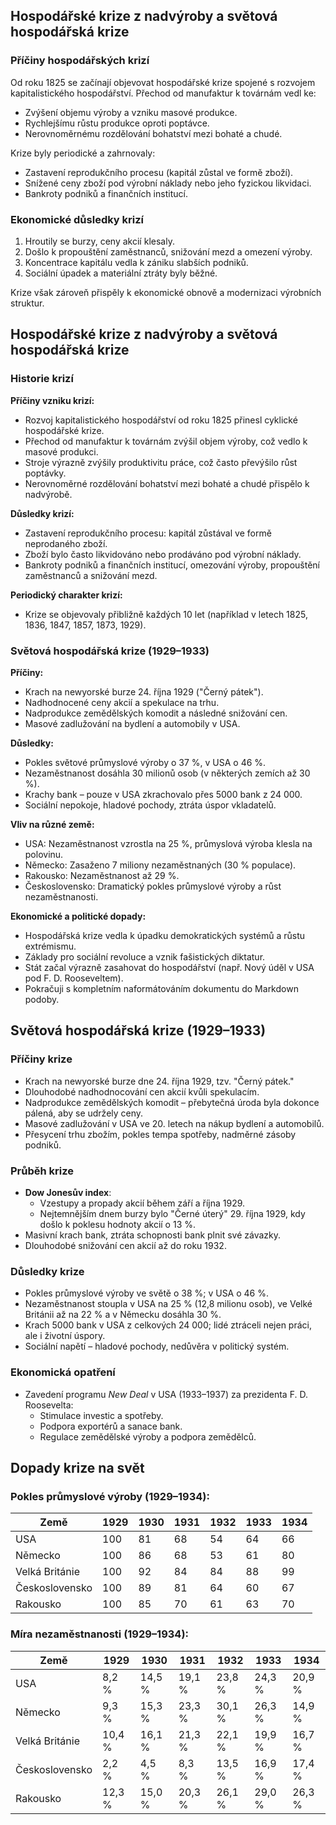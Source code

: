 

## Hospodářské krize z nadvýroby a světová hospodářská krize

### Příčiny hospodářských krizí
Od roku 1825 se začínají objevovat hospodářské krize spojené s rozvojem kapitalistického hospodářství. Přechod od manufaktur k továrnám vedl ke:  
- Zvýšení objemu výroby a vzniku masové produkce.  
- Rychlejšímu růstu produkce oproti poptávce.  
- Nerovnoměrnému rozdělování bohatství mezi bohaté a chudé.

Krize byly periodické a zahrnovaly:  
- Zastavení reprodukčního procesu (kapitál zůstal ve formě zboží).  
- Snížené ceny zboží pod výrobní náklady nebo jeho fyzickou likvidaci.  
- Bankroty podniků a finančních institucí.  

### Ekonomické důsledky krizí
1. Hroutily se burzy, ceny akcií klesaly.  
2. Došlo k propouštění zaměstnanců, snižování mezd a omezení výroby.  
3. Koncentrace kapitálu vedla k zániku slabších podniků.  
4. Sociální úpadek a materiální ztráty byly běžné.  

Krize však zároveň přispěly k ekonomické obnově a modernizaci výrobních struktur.



## Hospodářské krize z nadvýroby a světová hospodářská krize

### Historie krizí

**Příčiny vzniku krizí:**
- Rozvoj kapitalistického hospodářství od roku 1825 přinesl cyklické hospodářské krize.
- Přechod od manufaktur k továrnám zvýšil objem výroby, což vedlo k masové produkci.
- Stroje výrazně zvýšily produktivitu práce, což často převýšilo růst poptávky.
- Nerovnoměrné rozdělování bohatství mezi bohaté a chudé přispělo k nadvýrobě.
  
**Důsledky krizí:**
- Zastavení reprodukčního procesu: kapitál zůstával ve formě neprodaného zboží.
- Zboží bylo často likvidováno nebo prodáváno pod výrobní náklady.
- Bankroty podniků a finančních institucí, omezování výroby, propouštění zaměstnanců a snižování mezd.
  
**Periodický charakter krizí:**
- Krize se objevovaly přibližně každých 10 let (například v letech 1825, 1836, 1847, 1857, 1873, 1929).

### Světová hospodářská krize (1929–1933)

**Příčiny:**
- Krach na newyorské burze 24. října 1929 ("Černý pátek").
- Nadhodnocené ceny akcií a spekulace na trhu.
- Nadprodukce zemědělských komodit a následné snižování cen.
- Masové zadlužování na bydlení a automobily v USA.

**Důsledky:**
- Pokles světové průmyslové výroby o 37 %, v USA o 46 %.
- Nezaměstnanost dosáhla 30 milionů osob (v některých zemích až 30 %).
- Krachy bank – pouze v USA zkrachovalo přes 5000 bank z 24 000.
- Sociální nepokoje, hladové pochody, ztráta úspor vkladatelů.

**Vliv na různé země:**
- USA: Nezaměstnanost vzrostla na 25 %, průmyslová výroba klesla na polovinu.
- Německo: Zasaženo 7 miliony nezaměstnaných (30 % populace).
- Rakousko: Nezaměstnanost až 29 %.
- Československo: Dramatický pokles průmyslové výroby a růst nezaměstnanosti.

**Ekonomické a politické dopady:**
- Hospodářská krize vedla k úpadku demokratických systémů a růstu extrémismu.
- Základy pro sociální revoluce a vznik fašistických diktatur.
- Stát začal výrazně zasahovat do hospodářství (např. Nový úděl v USA pod F. D. Rooseveltem).
- Pokračuji s kompletním naformátováním dokumentu do Markdown podoby. 


## Světová hospodářská krize (1929–1933)

### Příčiny krize
- Krach na newyorské burze dne 24. října 1929, tzv. "Černý pátek."
- Dlouhodobé nadhodnocování cen akcií kvůli spekulacím.
- Nadprodukce zemědělských komodit – přebytečná úroda byla dokonce pálená, aby se udržely ceny.
- Masové zadlužování v USA ve 20. letech na nákup bydlení a automobilů.
- Přesycení trhu zbožím, pokles tempa spotřeby, nadměrné zásoby podniků.

### Průběh krize
- **Dow Jonesův index**:
  - Vzestupy a propady akcií během září a října 1929.
  - Nejtemnějším dnem burzy bylo "Černé úterý" 29. října 1929, kdy došlo k poklesu hodnoty akcií o 13 %.
- Masivní krach bank, ztráta schopnosti bank plnit své závazky.
- Dlouhodobé snižování cen akcií až do roku 1932.

### Důsledky krize
- Pokles průmyslové výroby ve světě o 38 %; v USA o 46 %.
- Nezaměstnanost stoupla v USA na 25 % (12,8 milionu osob), ve Velké Británii až na 22 % a v Německu dosáhla 30 %.
- Krach 5000 bank v USA z celkových 24 000; lidé ztráceli nejen práci, ale i životní úspory.
- Sociální napětí – hladové pochody, nedůvěra v politický systém.

### Ekonomická opatření
- Zavedení programu *New Deal* v USA (1933–1937) za prezidenta F. D. Roosevelta:
  - Stimulace investic a spotřeby.
  - Podpora exportérů a sanace bank.
  - Regulace zemědělské výroby a podpora zemědělců.



## Dopady krize na svět

### Pokles průmyslové výroby (1929–1934):
| Země           | 1929 | 1930 | 1931 | 1932 | 1933 | 1934 |
|-----------------|------|------|------|------|------|------|
| USA            | 100  | 81   | 68   | 54   | 64   | 66   |
| Německo        | 100  | 86   | 68   | 53   | 61   | 80   |
| Velká Británie | 100  | 92   | 84   | 84   | 88   | 99   |
| Československo | 100  | 89   | 81   | 64   | 60   | 67   |
| Rakousko       | 100  | 85   | 70   | 61   | 63   | 70   |

### Míra nezaměstnanosti (1929–1934):
| Země           | 1929  | 1930  | 1931  | 1932  | 1933  | 1934  |
|-----------------|-------|-------|-------|-------|-------|-------|
| USA            | 8,2 % | 14,5 %| 19,1 %| 23,8 %| 24,3 %| 20,9 %|
| Německo        | 9,3 % | 15,3 %| 23,3 %| 30,1 %| 26,3 %| 14,9 %|
| Velká Británie | 10,4 %| 16,1 %| 21,3 %| 22,1 %| 19,9 %| 16,7 %|
| Československo | 2,2 % | 4,5 % | 8,3 % | 13,5 %| 16,9 %| 17,4 %|
| Rakousko       | 12,3 %| 15,0 %| 20,3 %| 26,1 %| 29,0 %| 26,3 %|


